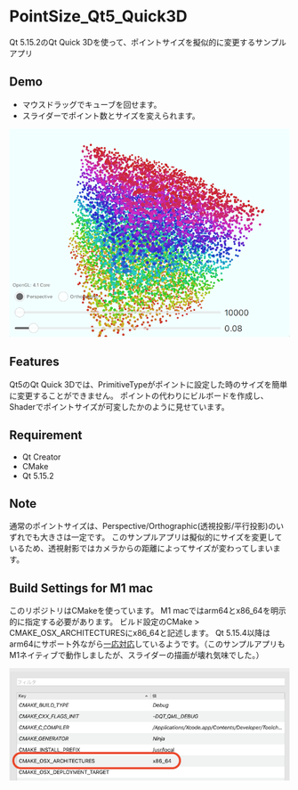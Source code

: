# PointSize_Qt5_Quick3D
Qt 5.15.2のQt Quick 3Dを使って、ポイントサイズを擬似的に変更するサンプルアプリ

## Demo

* マウスドラッグでキューブを回せます。
* スライダーでポイント数とサイズを変えられます。

![Demo](images/demo.png)
## Features

Qt5のQt Quick 3Dでは、PrimitiveTypeがポイントに設定した時のサイズを簡単に変更することができません。
ポイントの代わりにビルボードを作成し、Shaderでポイントサイズが可変したかのように見せています。

## Requirement

* Qt Creator
* CMake
* Qt 5.15.2

## Note

通常のポイントサイズは、Perspective/Orthographic(透視投影/平行投影)のいずれでも大きさは一定です。
このサンプルアプリは擬似的にサイズを変更しているため、透視射影ではカメラからの距離によってサイズが変わってしまいます。

## Build Settings for M1 mac

このリポジトリはCMakeを使っています。
M1 macではarm64とx86_64を明示的に指定する必要があります。
ビルド設定のCMake > CMAKE_OSX_ARCHITECTURESにx86_64と記述します。
Qt 5.15.4以降はarm64にサポート外ながら[一応対応](https://www.qt.io/blog/qt-on-apple-silicon)しているようです。（このサンプルアプリもM1ネイティブで動作しましたが、スライダーの描画が壊れ気味でした。）

![build settings](images/qt5_cmake_build_settings.png)
